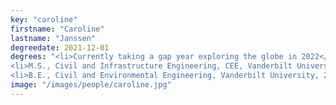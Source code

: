 ```yaml
---
key: "caroline"
firstname: "Caroline"
lastname: "Janssen"
degreedate: 2021-12-01
degrees: "<li>Currently taking a gap year exploring the globe in 2022</li>
<li>M.S., Civil and Infrastructure Engineering, CEE, Vanderbilt University, 2021</li>
<li>B.E., Civil and Environmental Engineering, Vanderbilt University, 2020 </li>"
image: "/images/people/caroline.jpg"
---
```

